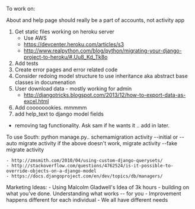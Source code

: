 To work on:

About and help page should really be a part of accounts, not activity app

1. Get static files working on heroku server
	- Use AWS
	- https://devcenter.heroku.com/articles/s3
	- http://www.realpython.com/blog/python/migrating-your-django-project-to-heroku/#.Uu8_Kd_Tk8o
2. Add tests
3. Create error pages and error related code
4. Consider redoing model structure to use inheritance aka abstract base classes in documenation
5. User download data - mostly working for admin
	- http://djangotricks.blogspot.com/2013/12/how-to-export-data-as-excel.html
6. Add coooooookies. mmmmm
7. add help_text to django model fields

- removing tag functionality. Ask sam if he wants it .. add in later.

To use South:
	python manage.py..
		schemamigration activity --initial or --auto
		migrate activity
		if the above doesn't work, 
			migrate activity --fake
			migrate activity


	- http://zmsmith.com/2010/04/using-custom-django-querysets/
	- http://stackoverflow.com/questions/4762524/is-it-possible-to-override-objects-on-a-django-model
	- https://docs.djangoproject.com/en/dev/topics/db/managers/

Marketing Ideas:
	- Using Malcolm Gladwell's Idea of 3k hours
	- building on what you've done. Understanding what works -- for you
		- Improvement happens different for each individual
		- We all have different needs


